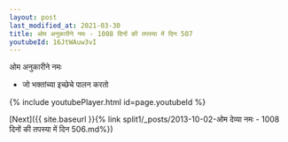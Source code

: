 ```yaml
---
layout: post
last_modified_at: 2021-03-30
title: ओम अनुकारीने नमः - 1008 दिनों की तपस्या में दिन 507
youtubeId: 16JtWAuw3vI
---
```

 
 
 ओम अनुकारीने नमः  
 
 -  जो भक्तांच्या इच्छेचे पालन करतो 
 
  
 
  
 
 
 
 
 
 


{% include youtubePlayer.html id=page.youtubeId %}
 
[Next]({{ site.baseurl }}{% link  split1/_posts/2013-10-02-ओम देव्या नमः - 1008 दिनों की तपस्या में दिन 506.md%})
 
